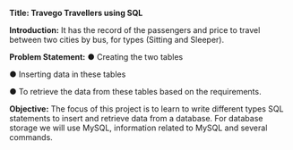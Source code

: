 **Title: Travego Travellers using SQL**

**Introduction:**
It has the record of the passengers and price to travel between two cities by bus,
for types (Sitting and Sleeper).

**Problem Statement:**
● Creating the two tables

● Inserting data in these tables

● To retrieve the data from these tables based on the requirements.

**Objective:**
The focus of this project is to learn to write different types SQL statements to insert and retrieve data from a
database. For database storage we will use MySQL, information related to MySQL and several commands.
